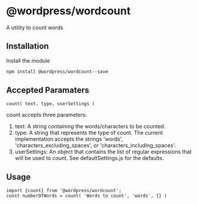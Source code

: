 # @wordpress/wordcount

A utility to count words

## Installation

Install the module

```bash
npm install @wordpress/wordcount--save
```


## Accepted Paramaters
```JS
count( text, type, userSettings )
````
count accepts three parameters:
1. text: A string containing the words/characters to be counted.
2. type: A string that represents the type of count. The current implementation accepts the strings 'words', 'characters_excluding_spaces', or 'characters_including_spaces'.
3. userSettings: An object that contains the list of regular expressions that will be used to count. See defaultSettings.js for the defaults.

## Usage
```JS
import {count} from '@wordpress/wordcount';
const numberOfWords = count( 'Words to count', 'words', {} )
